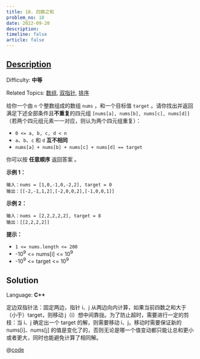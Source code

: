 ```yaml
---
title: 18. 四数之和
problem_no: 18
date: 2022-09-20
description: 
timeline: false
article: false
---
```


## [Description](https://leetcode.cn/problems/4sum/)

Difficulty: **中等**

Related Topics: [数组](https://leetcode.cn/tag/array/), [双指针](https://leetcode.cn/tag/two-pointers/), [排序](https://leetcode.cn/tag/sorting/)


给你一个由 `n` 个整数组成的数组 `nums` ，和一个目标值 `target` 。请你找出并返回满足下述全部条件且**不重复**的四元组 `[nums[a], nums[b], nums[c], nums[d]]` （若两个四元组元素一一对应，则认为两个四元组重复）：

*   `0 <= a, b, c, d < n`
*   `a`、`b`、`c` 和 `d` **互不相同**
*   `nums[a] + nums[b] + nums[c] + nums[d] == target`

你可以按 **任意顺序** 返回答案 。

**示例 1：**

```
输入：nums = [1,0,-1,0,-2,2], target = 0
输出：[[-2,-1,1,2],[-2,0,0,2],[-1,0,0,1]]
```

**示例 2：**

```
输入：nums = [2,2,2,2,2], target = 8
输出：[[2,2,2,2]]
```

**提示：**

*   `1 <= nums.length <= 200`
*   -10<sup>9</sup> <= nums[i] <= 10<sup>9</sup>
*   -10<sup>9</sup> <= target <= 10<sup>9</sup>


## Solution

Language: **C++**

定边双指针法：固定两边，指针 i、j 从两边向内计算，如果当前四数之和大于（小于）target，则移动 j（i）想中间靠拢。为了防止超时，需要进行一定的剪枝：当 i、j 确定出一个 target 的解，则需要移动 i、j，移动时需要保证新的 nums[i]、nums[j] 的值是变化了的，否则无论是哪一个值变动都只能让总和更小或者更大，同时也能避免计算了相同解。

@[code](../../../../algorithm/code/leet-code/18-main.cpp)
